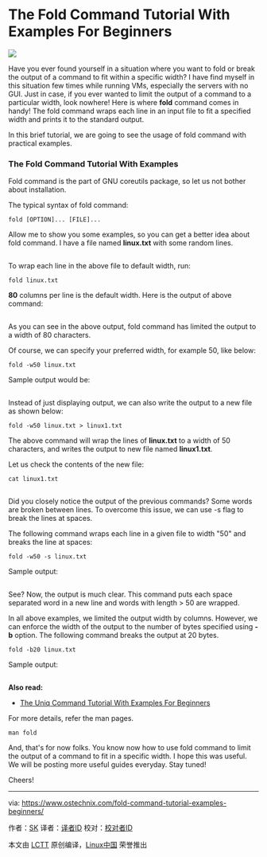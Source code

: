 The Fold Command Tutorial With Examples For Beginners
======

![](https://www.ostechnix.com/wp-content/uploads/2018/01/Fold-Command-2-720x340.png)

Have you ever found yourself in a situation where you want to fold or break the output of a command to fit within a specific width? I have find myself in this situation few times while running VMs, especially the servers with no GUI. Just in case, if you ever wanted to limit the output of a command to a particular width, look nowhere! Here is where **fold** command comes in handy! The fold command wraps each line in an input file to fit a specified width and prints it to the standard output.

In this brief tutorial, we are going to see the usage of fold command with practical examples.

### The Fold Command Tutorial With Examples

Fold command is the part of GNU coreutils package, so let us not bother about installation.

The typical syntax of fold command:
```
fold [OPTION]... [FILE]...
```

Allow me to show you some examples, so you can get a better idea about fold command. I have a file named **linux.txt** with some random lines.

[![][1]][2]

To wrap each line in the above file to default width, run:
```
fold linux.txt
```

**80** columns per line is the default width. Here is the output of above command:

[![][1]][3]

As you can see in the above output, fold command has limited the output to a width of 80 characters.

Of course, we can specify your preferred width, for example 50, like below:
```
fold -w50 linux.txt
```

Sample output would be:

[![][1]][4]

Instead of just displaying output, we can also write the output to a new file as shown below:
```
fold -w50 linux.txt > linux1.txt
```

The above command will wrap the lines of **linux.txt** to a width of 50 characters, and writes the output to new file named **linux1.txt**.

Let us check the contents of the new file:
```
cat linux1.txt
```

[![][1]][5]

Did you closely notice the output of the previous commands? Some words are broken between lines. To overcome this issue, we can use -s flag to break the lines at spaces.

The following command wraps each line in a given file to width "50" and breaks the line at spaces:
```
fold -w50 -s linux.txt
```

Sample output:

[![][1]][6]

See? Now, the output is much clear. This command puts each space separated word in a new line and words with length > 50 are wrapped.

In all above examples, we limited the output width by columns. However, we can enforce the width of the output to the number of bytes specified using **-b** option. The following command breaks the output at 20 bytes.
```
fold -b20 linux.txt
```

Sample output:

[![][1]][7]

**Also read:**

+ [The Uniq Command Tutorial With Examples For Beginners][8]

For more details, refer the man pages.
```
man fold
```

And, that's for now folks. You know now how to use fold command to limit the output of a command to fit in a specific width. I hope this was useful. We will be posting more useful guides everyday. Stay tuned!

Cheers!



--------------------------------------------------------------------------------

via: https://www.ostechnix.com/fold-command-tutorial-examples-beginners/

作者：[SK][a]
译者：[译者ID](https://github.com/译者ID)
校对：[校对者ID](https://github.com/校对者ID)

本文由 [LCTT](https://github.com/LCTT/TranslateProject) 原创编译，[Linux中国](https://linux.cn/) 荣誉推出

[a]:https://www.ostechnix.com/author/sk/
[1]:data:image/gif;base64,R0lGODlhAQABAIAAAAAAAP///yH5BAEAAAAALAAAAAABAAEAAAIBRAA7
[2]:http://www.ostechnix.com/wp-content/uploads/2018/01/fold-command-1.png ()
[3]:http://www.ostechnix.com/wp-content/uploads/2018/01/fold-command-2.png ()
[4]:http://www.ostechnix.com/wp-content/uploads/2018/01/fold-command-3-1.png ()
[5]:http://www.ostechnix.com/wp-content/uploads/2018/01/fold-command-4.png ()
[6]:http://www.ostechnix.com/wp-content/uploads/2018/01/fold-command-5-1.png ()
[7]:http://www.ostechnix.com/wp-content/uploads/2018/01/fold-command-6-1.png ()
[8]:https://www.ostechnix.com/uniq-command-tutorial-examples-beginners/
